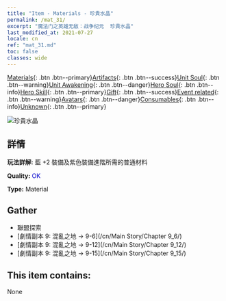 ```yaml
---
title: "Item - Materials - 珍貴水晶"
permalink: /mat_31/
excerpt: "魔法门之英雄无敌：战争纪元  珍貴水晶"
last_modified_at: 2021-07-27
locale: cn
ref: "mat_31.md"
toc: false
classes: wide
---
```

 [Materials](/ItemsCN/){: .btn .btn--primary}[Artifacts](/ItemsCN/Artifacts/){: .btn .btn--success}[Unit Soul](/ItemsCN/UnitSoul/){: .btn .btn--warning}[Unit Awakening](/ItemsCN/UnitAwakening/){: .btn .btn--danger}[Hero Soul](/ItemsCN/HeroSoul/){: .btn .btn--info}[Hero Skill](/ItemsCN/HeroSkill/){: .btn .btn--primary}[Gift](/ItemsCN/Gift/){: .btn .btn--success}[Event related](/ItemsCN/Events/){: .btn .btn--warning}[Avatars](/ItemsCN/Avatars/){: .btn .btn--danger}[Consumables](/ItemsCN/Consumables/){: .btn .btn--info}[Unknown](/ItemsCN/Unknown/){: .btn .btn--primary}

 ![珍貴水晶](/images/t/i_cailiao_shuijing1.png)

## 詳情
 **玩法詳解:** 藍 +2 裝備及紫色裝備進階所需的普通材料

 **Quality:** <span style="color: #0000CD">OK</span>

 **Type:** Material

## Gather

*    聯盟探索 
*    [劇情副本 9: 混亂之地 -> 9-6](/cn/Main Story/Chapter 9_6/) 
*    [劇情副本 9: 混亂之地 -> 9-12](/cn/Main Story/Chapter 9_12/) 
*    [劇情副本 9: 混亂之地 -> 9-15](/cn/Main Story/Chapter 9_15/) 

## This item contains:

  None


